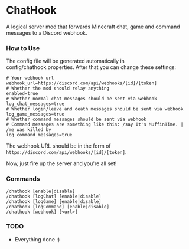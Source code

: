 # ChatHook
A logical server mod that forwards Minecraft chat, game and command messages to a Discord webhook.

### How to Use
The config file will be generated automatically in config/chathook.properties.
After that you can change these settings:

``` properties
# Your webhook url
webhook_url=https://discord.com/api/webhooks/[id]/[token]
# Whether the mod should relay anything
enabled=true
# Whether normal chat messages should be sent via webhook
log_chat_messages=true
# Whether login/leave and death messages should be sent via webhook
log_game_messages=true
# Whether command messages should be sent via webhook 
# Command messages are something like this: /say It's MuffinTime. | /me was killed by
log_command_messages=true
```

The webhook URL should be in the form of `https://discord.com/api/webhooks/[id]/[token]`.

Now, just fire up the server and you're all set!

### Commands
```
/chathook [enable|disable]
/chathook [logChat] [enable|disable]
/chathook [logGame] [enable|disable]
/chathook [logCommand] [enable|disable]
/chathook [webhook] [<url>] 
```


### TODO
 * Everything done :)
